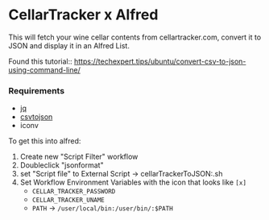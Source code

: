 # CellarTracker x Alfred

This will fetch your wine cellar contents from cellartracker.com, convert it to JSON and display it in an Alfred List.

Found this tutorial::
https://techexpert.tips/ubuntu/convert-csv-to-json-using-command-line/

### Requirements
- [jq](https://linux.die.net/man/1/iconv)
- [csvtojson](https://www.npmjs.com/package/csvtojson)
- iconv


To get this into alfred:

1. Create new "Script Filter" workflow
2. Doubleclick "jsonformat"
3. set "Script file" to External Script -> cellarTrackerToJSON:.sh 
4. Set Workflow Environment Variables with the icon that looks like `[x]`
    - `CELLAR_TRACKER_PASSWORD`
    - `CELLAR_TRACKER_UNAME`
    - `PATH` -> `/user/local/bin:/user/bin/:$PATH`
